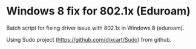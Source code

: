 Windows 8 fix for 802.1x (Eduroam)
====================

Batch script for fixing driver issue with 802.1x in Windows 8 (eduroam).

Using Sudo project (https://github.com/dixcart/Sudo) from github.